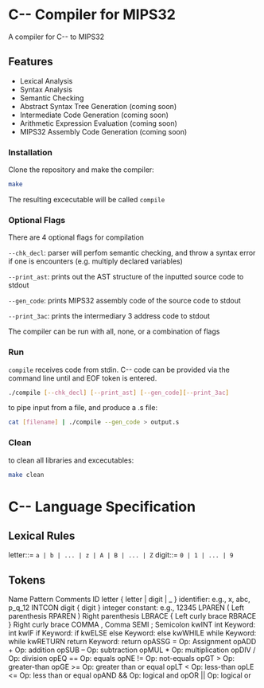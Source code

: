 # C-- Compiler for MIPS32

A compiler for C-- to MIPS32

## Features

- Lexical Analysis
- Syntax Analysis
- Semantic Checking
- Abstract Syntax Tree Generation (coming soon)
- Intermediate Code Generation (coming soon)
- Arithmetic Expression Evaluation (coming soon)
- MIPS32 Assembly Code Generation (coming soon)

### Installation

Clone the repository and make the compiler:

```bash
make
```
The resulting excecutable will be called ```compile```

### Optional Flags
There are 4 optional flags for compilation

```--chk_decl```: parser will perfom semantic checking, and throw a syntax error if one is encounters (e.g. multiply declared variables)

```--print_ast```: prints out the AST structure of the inputted source code to stdout

```--gen_code```: prints MIPS32 assembly code of the source code to stdout

```--print_3ac```: prints the intermediary 3 address code to stdout

The compiler can be run with all, none, or a combination of flags

### Run

```compile``` receives code from stdin. C-- code can be provided via the command line until and EOF token is entered.

```bash
./compile [--chk_decl] [--print_ast] [--gen_code][--print_3ac]
```

to pipe input from a file, and produce a .s file:
```bash
cat [filename] | ./compile --gen_code > output.s
```

### Clean
to clean all libraries and excecutables:

```bash
make clean
```

# C-- Language Specification
## Lexical Rules
letter::= ```a | b | ... | z | A | B | ... | Z```
digit::= ```0 | 1 | ... | 9```
## Tokens
Name 	   	Pattern 	   	Comments
ID 	  	letter { letter | digit | _ } 	  	identifier: e.g., x, abc, p_q_12
INTCON 	  	digit { digit } 	  	integer constant: e.g., 12345
LPAREN 		( 		Left parenthesis
RPAREN 		) 		Right parenthesis
LBRACE 		{ 		Left curly brace
RBRACE 		} 		Right curly brace
COMMA 		, 		Comma
SEMI 		; 		Semicolon
kwINT 		int 		Keyword: int
kwIF 		if 		Keyword: if
kwELSE 		else 		Keyword: else
kwWHILE 		while 		Keyword: while
kwRETURN 		return 		Keyword: return
opASSG 		= 		Op: Assignment
opADD 		+ 		Op: addition
opSUB 		– 		Op: subtraction
opMUL 		* 		Op: multiplication
opDIV 		/ 		Op: division
opEQ 		== 		Op: equals
opNE 		!= 		Op: not-equals
opGT 		> 		Op: greater-than
opGE 		>= 		Op: greater than or equal
opLT 		< 		Op: less-than
opLE 		<= 		Op: less than or equal
opAND 		&& 		Op: logical and
opOR 		|| 		Op: logical or

